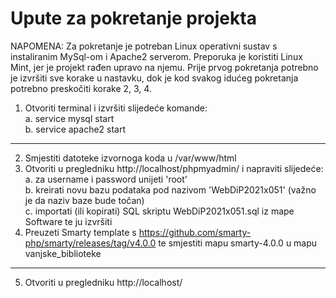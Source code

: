# Upute za pokretanje projekta

NAPOMENA: Za pokretanje je potreban Linux operativni sustav s instaliranim MySql-om i Apache2 serverom. Preporuka je koristiti Linux Mint, jer je projekt rađen upravo na njemu. Prije prvog pokretanja potrebno je izvršiti sve korake u nastavku, dok je kod svakog idućeg pokretanja potrebno preskočiti korake 2, 3, 4.

1. Otvoriti terminal i izvršiti slijedeće komande:<br>
   a. service mysql start<br>
   b. service apache2 start
--------------------------------------------------------------------------------------------------------
2. Smjestiti datoteke izvornoga koda u /var/www/html
3. Otvoriti u pregledniku http://localhost/phpmyadmin/ i napraviti slijedeće:<br>
   a. za username i password unijeti 'root'<br>
   b. kreirati novu bazu podataka pod nazivom 'WebDiP2021x051' (važno je da naziv baze bude točan)<br>
   c. importati (ili kopirati) SQL skriptu WebDiP2021x051.sql iz mape Software te ju izvršiti<br>
4. Preuzeti Smarty template s https://github.com/smarty-php/smarty/releases/tag/v4.0.0 te smjestiti mapu smarty-4.0.0 u mapu vanjske_biblioteke
--------------------------------------------------------------------------------------------------------
5. Otvoriti u pregledniku http://localhost/
